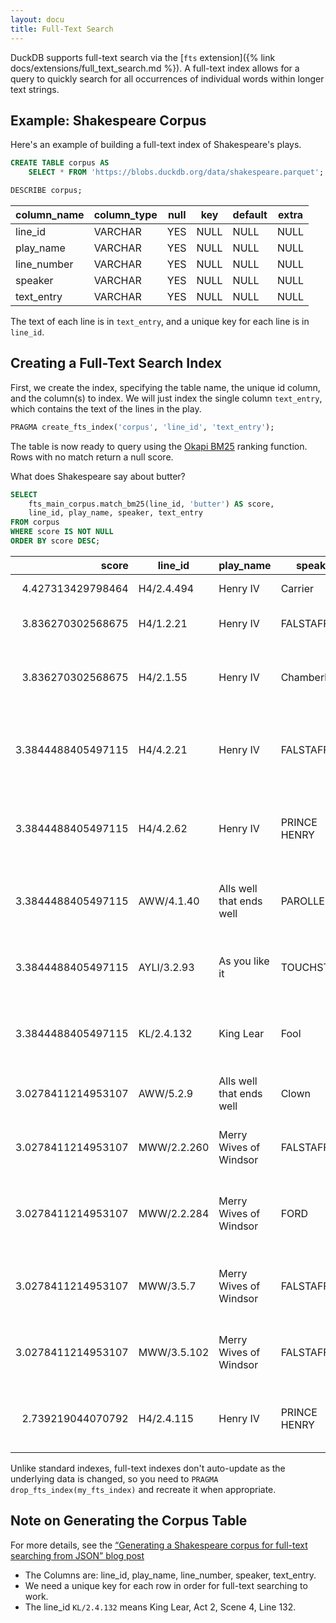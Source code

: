 ```yaml
---
layout: docu
title: Full-Text Search
---
```


DuckDB supports full-text search via the [`fts` extension]({% link docs/extensions/full_text_search.md %}).
A full-text index allows for a query to quickly search for all occurrences of individual words within longer text strings.

## Example: Shakespeare Corpus

Here's an example of building a full-text index of Shakespeare's plays.

```sql
CREATE TABLE corpus AS
    SELECT * FROM 'https://blobs.duckdb.org/data/shakespeare.parquet';
```

```sql
DESCRIBE corpus;
```

| column_name | column_type | null | key  | default | extra |
|-------------|-------------|------|------|---------|-------|
| line_id     | VARCHAR     | YES  | NULL | NULL    | NULL  |
| play_name   | VARCHAR     | YES  | NULL | NULL    | NULL  |
| line_number | VARCHAR     | YES  | NULL | NULL    | NULL  |
| speaker     | VARCHAR     | YES  | NULL | NULL    | NULL  |
| text_entry  | VARCHAR     | YES  | NULL | NULL    | NULL  |

The text of each line is in `text_entry`, and a unique key for each line is in `line_id`.

## Creating a Full-Text Search Index

First, we create the index, specifying the table name, the unique id column, and the column(s) to index. We will just index the single column `text_entry`, which contains the text of the lines in the play.

```sql
PRAGMA create_fts_index('corpus', 'line_id', 'text_entry');
```

The table is now ready to query using the [Okapi BM25](https://en.wikipedia.org/wiki/Okapi_BM25) ranking function.  Rows with no match return a null score.

What does Shakespeare say about butter?

```sql
SELECT
    fts_main_corpus.match_bm25(line_id, 'butter') AS score,
    line_id, play_name, speaker, text_entry
FROM corpus
WHERE score IS NOT NULL
ORDER BY score DESC;
```

|       score        |   line_id   |        play_name         |   speaker    |                     text_entry                     |
|-------------------:|-------------|--------------------------|--------------|----------------------------------------------------|
| 4.427313429798464  | H4/2.4.494  | Henry IV                 | Carrier      | As fat as butter.                                  |
| 3.836270302568675  | H4/1.2.21   | Henry IV                 | FALSTAFF     | prologue to an egg and butter.                     |
| 3.836270302568675  | H4/2.1.55   | Henry IV                 | Chamberlain  | They are up already, and call for eggs and butter; |
| 3.3844488405497115 | H4/4.2.21   | Henry IV                 | FALSTAFF     | toasts-and-butter, with hearts in their bellies no |
| 3.3844488405497115 | H4/4.2.62   | Henry IV                 | PRINCE HENRY | already made thee butter. But tell me, Jack, whose |
| 3.3844488405497115 | AWW/4.1.40  | Alls well that ends well | PAROLLES     | butter-womans mouth and buy myself another of      |
| 3.3844488405497115 | AYLI/3.2.93 | As you like it           | TOUCHSTONE   | right butter-womens rank to market.                |
| 3.3844488405497115 | KL/2.4.132  | King Lear                | Fool         | kindness to his horse, buttered his hay.           |
| 3.0278411214953107 | AWW/5.2.9   | Alls well that ends well | Clown        | henceforth eat no fish of fortunes buttering.      |
| 3.0278411214953107 | MWW/2.2.260 | Merry Wives of Windsor   | FALSTAFF     | Hang him, mechanical salt-butter rogue! I will     |
| 3.0278411214953107 | MWW/2.2.284 | Merry Wives of Windsor   | FORD         | rather trust a Fleming with my butter, Parson Hugh |
| 3.0278411214953107 | MWW/3.5.7   | Merry Wives of Windsor   | FALSTAFF     | Ill have my brains taen out and buttered, and give |
| 3.0278411214953107 | MWW/3.5.102 | Merry Wives of Windsor   | FALSTAFF     | to heat as butter; a man of continual dissolution  |
| 2.739219044070792  | H4/2.4.115  | Henry IV                 | PRINCE HENRY | Didst thou never see Titan kiss a dish of butter?  |

Unlike standard indexes, full-text indexes don't auto-update as the underlying data is changed, so you need to `PRAGMA drop_fts_index(my_fts_index)` and recreate it when appropriate.

## Note on Generating the Corpus Table

For more details, see the [“Generating a Shakespeare corpus for full-text searching from JSON” blog post](https://duckdb.blogspot.com/2023/04/generating-shakespeare-corpus-for-full.html)
* The Columns are: line_id, play_name, line_number, speaker, text_entry.
* We need a unique key for each row in order for full-text searching to work.
* The line_id `KL/2.4.132` means King Lear, Act 2, Scene 4, Line 132.
